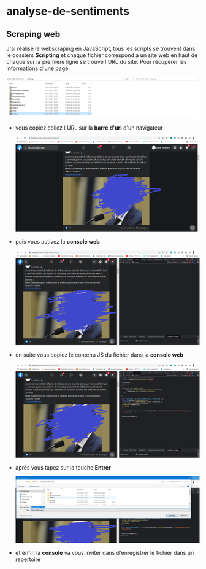 # analyse-de-sentiments


## Scraping web 
J'ai réalisé le webscraping en JavaScript, tous les scripts se trouvent dans le dossiers
**Scripting** et chaque fichier correspond à un site web en haut de chaque sur la première ligne se trouve l'URL du site.
Pour récupérer les informations d'une page:

![image 1](images/1.png)

* vous copiez collez l'URL sur la **barre d'url** d'un navigateur
  
  ![image 2](images/2.png)
  
* puis vous activez la **console web**
  
  ![image 3](images/3.png)

* en suite vous copiez le contenu JS du fichier dans la **console web**
  
  ![image 4](images/4.png)

* après vous tapez sur la touche **Entrer**

    ![image 5](images/5.png)

* et enfin la **console** va vous inviter dans d'enrégistrer le fichier dans un repertoire
  